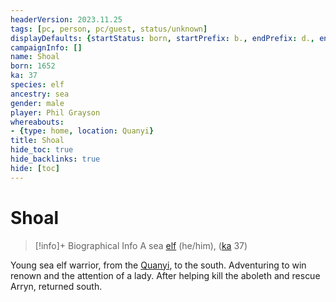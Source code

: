 ```yaml
---
headerVersion: 2023.11.25
tags: [pc, person, pc/guest, status/unknown]
displayDefaults: {startStatus: born, startPrefix: b., endPrefix: d., endStatus: died}
campaignInfo: []
name: Shoal
born: 1652
ka: 37
species: elf
ancestry: sea
gender: male
player: Phil Grayson
whereabouts:
- {type: home, location: Quanyi}
title: Shoal
hide_toc: true
hide_backlinks: true
hide: [toc]
---
```

# Shoal
>[!info]+ Biographical Info
> A sea [elf](<../../../../species/children-of-the-embodied-gods/elves/elves.md>) (he/him), ([ka](<../../../../species/children-of-the-embodied-gods/elves/the-cycle-of-generations.md>) 37)
> 
>> 

Young sea elf warrior, from the [Quanyi](<../../../../gazetteer/eastern-green-sea/quanyi.md>), to the south. Adventuring to win renown and the attention of a lady. After helping kill the aboleth and rescue Arryn, returned south. 

